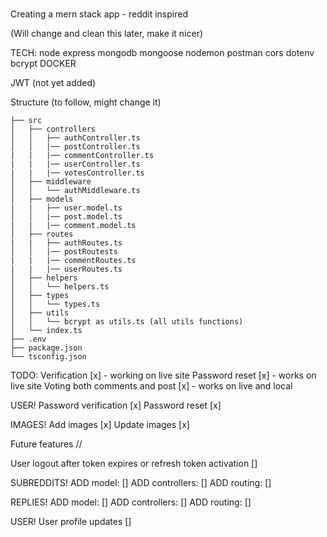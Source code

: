# 


Creating a mern stack app - reddit inspired

(Will change and clean this later, make it nicer)

TECH:
node
express
mongodb
mongoose
nodemon
postman
cors
dotenv
bcrypt
DOCKER

JWT (not yet added)



Structure (to follow, might change it)

```
├── src
│   ├── controllers
│   │   ├── authController.ts
│   │   |── postController.ts
|   |   |── commentController.ts
|   |   |── userController.ts
|   |   |── votesController.ts
│   ├── middleware
│   │   └── authMiddleware.ts
│   ├── models
|   |   ├── user.model.ts
│   │   |── post.model.ts
|   |   |── comment.model.ts
│   ├── routes
|   |   ├── authRoutes.ts
│   │   |── postRoutests
|   |   |── commentRoutes.ts
|   |   |── userRoutes.ts
│   ├── helpers
│   │   └── helpers.ts
│   ├── types
│   │   └── types.ts
│   ├── utils
│   │   └── bcrypt as utils.ts (all utils functions)
│   └── index.ts
├── .env
├── package.json
└── tsconfig.json
```


TODO:
Verification [x] - working on live site
Password reset [x] - works on live site
Voting both comments and post [x] - works on live and local 

USER!
Password verification [x]
Password reset [x]

IMAGES! 
Add images [x]
Update images [x]

Future features // 

User logout after token expires or refresh token activation []

SUBREDDITS!
ADD model:              []
ADD controllers:        []
ADD routing:            []


REPLIES!
ADD model:              []
ADD controllers:        []
ADD routing:            []

USER!
User profile updates []